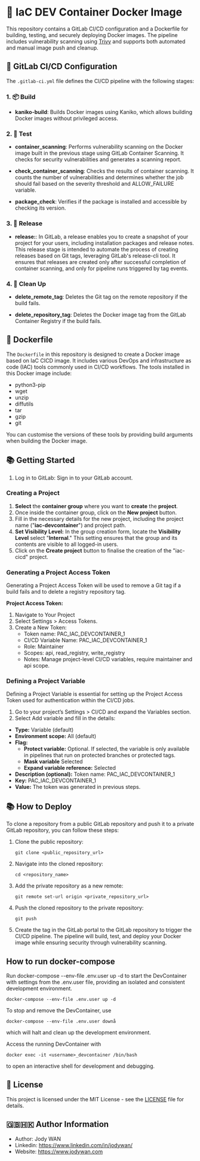 # 🐳 IaC DEV Container Docker Image

This repository contains a GitLab CI/CD configuration and a Dockerfile for building, testing, and securely deploying Docker images. The pipeline includes vulnerability scanning using [Trivy](https://github.com/aquasecurity/trivy) and supports both automated and manual image push and cleanup.

## 🦊 GitLab CI/CD Configuration

The `.gitlab-ci.yml` file defines the CI/CD pipeline with the following stages:

### 1. 📦 Build

- **kaniko-build**: Builds Docker images using Kaniko, which allows building Docker images without privileged access.

### 2. 🧪 Test

- **container_scanning**: Performs vulnerability scanning on the Docker image built in the previous stage using GitLab Container Scanning. It checks for security vulnerabilities and generates a scanning report.

- **check_container_scanning**: Checks the results of container scanning. It counts the number of vulnerabilities and determines whether the job should fail based on the severity threshold and ALLOW_FAILURE variable.

- **package_check**: Verifies if the package is installed and accessible by checking its version.

### 3. 🚚 Release

- **release:**: In GitLab, a release enables you to create a snapshot of your project for your users, including installation packages and release notes. This release stage is intended to automate the process of creating releases based on Git tags, leveraging GitLab's release-cli tool. It ensures that releases are created only after successful completion of container scanning, and only for pipeline runs triggered by tag events.

### 4. 🧹 Clean Up

- **delete_remote_tag**: Deletes the Git tag on the remote repository if the build fails.

- **delete_repository_tag**: Deletes the Docker image tag from the GitLab Container Registry if the build fails.

## 📄 Dockerfile

The `Dockerfile` in this repository is designed to create a Docker image based on IaC CICD image. It includes various DevOps and infrastructure as code (IAC) tools commonly used in CI/CD workflows. The tools installed in this Docker image include:

- python3-pip
- wget
- unzip
- diffutils
- tar
- gzip
- git

You can customise the versions of these tools by providing build arguments when building the Docker image.

## 📚 Getting Started

1. Log in to GitLab: Sign in to your GitLab account.

### Creating a Project

1. **Select** the **container group** where you want to **create** the **project**.
1. Once inside the container group, click on the **New project** button.
1. Fill in the necessary details for the new project, including the project name ("**iac-devcontainer**") and project path.
1. **Set Visibility Level:** In the group creation form, locate the **Visibility Level** select "**Internal**." This setting ensures that the group and its contents are visible to all logged-in users.
1. Click on the **Create project** button to finalise the creation of the "iac-cicd" project.

### Generating a Project Access Token
Generating a Project Access Token will be used to remove a Git tag if a build fails and to delete a registry repository tag.

**Project Access Token:**

1. Navigate to Your Project
1. Select Settings > Access Tokens.
1. Create a New Token:
	- Token name: PAC_IAC_DEVCONTAINER_1
	- CI/CD Variable Name: PAC_IAC_DEVCONTAINER_1
	- Role: Maintainer
	- Scopes: api, read_registry, write_registry
	- Notes: Manage project-level CI/CD variables, require maintainer and api scope.

### Defining a Project Variable

Defining a Project Variable is essential for setting up the Project Access Token used for authentication within the CI/CD jobs.

1. Go to your project’s Settings > CI/CD and expand the Variables section.
1. Select Add variable and fill in the details:

- **Type:** Variable (default)
- **Environment scope:** All (default)
- **Flag:**
	- **Protect variable:** Optional. If selected, the variable is only available in pipelines that run on protected branches or protected tags.
	- **Mask variable** Selected
	- **Expand variable reference:** Selected
- **Description (optional):** Token name: PAC_IAC_DEVCONTAINER_1
- **Key:** PAC_IAC_DEVCONTAINER_1
- **Value:** The token was generated in previous steps.

## 📚 How to Deploy

To clone a repository from a public GitLab repository and push it to a private GitLab repository, you can follow these steps:

1. Clone the public repository:

    ```
    git clone <public_repository_url>
    ```

1. Navigate into the cloned repository:

    ```
    cd <repository_name>
    ```

1. Add the private repository as a new remote:

    ```
    git remote set-url origin <private_repository_url>
    ```

1. Push the cloned repository to the private repository:

    ```
    git push
    ```

1. Create the tag in the GitLab portal to the GitLab repository to trigger the CI/CD pipeline. The pipeline will build, test, and deploy your Docker image while ensuring security through vulnerability scanning.

## How to run docker-compose

Run docker-compose --env-file .env.user up -d to start the DevContainer with settings from the .env.user file, providing an isolated and consistent development environment.
```
docker-compose --env-file .env.user up -d
```

To stop and remove the DevContainer, use 
```
docker-compose --env-file .env.user downå
```

which will halt and clean up the development environment.

Access the running DevContainer with 
```
docker exec -it <username>_devcontainer /bin/bash
```
to open an interactive shell for development and debugging.

## 📄 License

This project is licensed under the MIT License - see the [LICENSE](LICENSE) file for details.

## 🇬🇧🇭🇰 Author Information

* Author: Jody WAN
* Linkedin: https://www.linkedin.com/in/jodywan/
* Website: https://www.jodywan.com